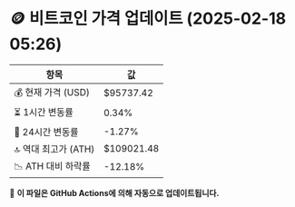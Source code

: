 # 🪙 비트코인 가격 업데이트 (2025-02-18 05:26)

| 항목                | 값 |
|--------------------|----------------|
| 💰 현재 가격 (USD) | $95737.42 |
| ⏳ 1시간 변동률    | 0.34% |
| 📆 24시간 변동률   | -1.27% |
| 🔝 역대 최고가 (ATH) | $109021.48 |
| 📉 ATH 대비 하락률 | -12.18% |

🔄 **이 파일은 GitHub Actions에 의해 자동으로 업데이트됩니다.**
